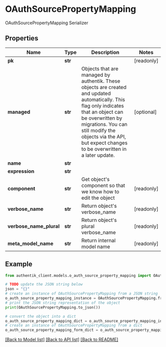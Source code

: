 # OAuthSourcePropertyMapping

OAuthSourcePropertyMapping Serializer

## Properties

Name | Type | Description | Notes
------------ | ------------- | ------------- | -------------
**pk** | **str** |  | [readonly] 
**managed** | **str** | Objects that are managed by authentik. These objects are created and updated automatically. This flag only indicates that an object can be overwritten by migrations. You can still modify the objects via the API, but expect changes to be overwritten in a later update. | [optional] 
**name** | **str** |  | 
**expression** | **str** |  | 
**component** | **str** | Get object&#39;s component so that we know how to edit the object | [readonly] 
**verbose_name** | **str** | Return object&#39;s verbose_name | [readonly] 
**verbose_name_plural** | **str** | Return object&#39;s plural verbose_name | [readonly] 
**meta_model_name** | **str** | Return internal model name | [readonly] 

## Example

```python
from authentik_client.models.o_auth_source_property_mapping import OAuthSourcePropertyMapping

# TODO update the JSON string below
json = "{}"
# create an instance of OAuthSourcePropertyMapping from a JSON string
o_auth_source_property_mapping_instance = OAuthSourcePropertyMapping.from_json(json)
# print the JSON string representation of the object
print(OAuthSourcePropertyMapping.to_json())

# convert the object into a dict
o_auth_source_property_mapping_dict = o_auth_source_property_mapping_instance.to_dict()
# create an instance of OAuthSourcePropertyMapping from a dict
o_auth_source_property_mapping_form_dict = o_auth_source_property_mapping.from_dict(o_auth_source_property_mapping_dict)
```
[[Back to Model list]](../README.md#documentation-for-models) [[Back to API list]](../README.md#documentation-for-api-endpoints) [[Back to README]](../README.md)


